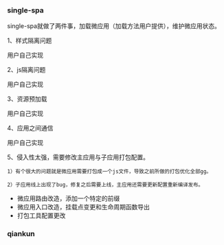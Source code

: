 ### single-spa

single-spa就做了两件事，加载微应用（加载方法用户提供），维护微应用状态。

1、样式隔离问题

 用户自己实现

2、js隔离问题

用户自己实现

3、资源预加载

用户自己实现

4、应用之间通信

用户自己实现

5、侵入性太强，需要修改主应用与子应用打包配置。

    1）有个很大的问题就是微应用需要打包成一个js文件，导致之前所做的打包优化全部gg。
    
    2）子应用线上出现了bug，修复之后需要上线，主应用还需要更新配置重新编译发布。

  * 微应用路由改造，添加一个特定的前缀
  * 微应用入口改造，挂载点变更和生命周期函数导出
  * 打包工具配置更改

### qiankun































































